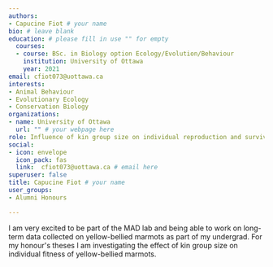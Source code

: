 ```yaml
---
authors:
- Capucine Fiot # your name
bio: # leave blank
education: # please fill in use "" for empty
  courses:
  - course: BSc. in Biology option Ecology/Evolution/Behaviour
    institution: University of Ottawa
    year: 2021
email: cfiot073@uottawa.ca
interests:
- Animal Behaviour
- Evolutionary Ecology
- Conservation Biology
organizations:
- name: University of Ottawa 
  url: "" # your webpage here
role: Influence of kin group size on individual reproduction and survival of yellow-bellied marmots.
social:
- icon: envelope
  icon_pack: fas
  link:  cfiot073@uottawa.ca # email here
superuser: false
title: Capucine Fiot # your name
user_groups:
- Alumni Honours

---
```


I am very excited to be part of the MAD lab and being able to work on long-term data collected on yellow-bellied marmots as part of my undergrad. For my honour's theses I am investigating the effect of kin group size on individual fitness of yellow-bellied marmots.
